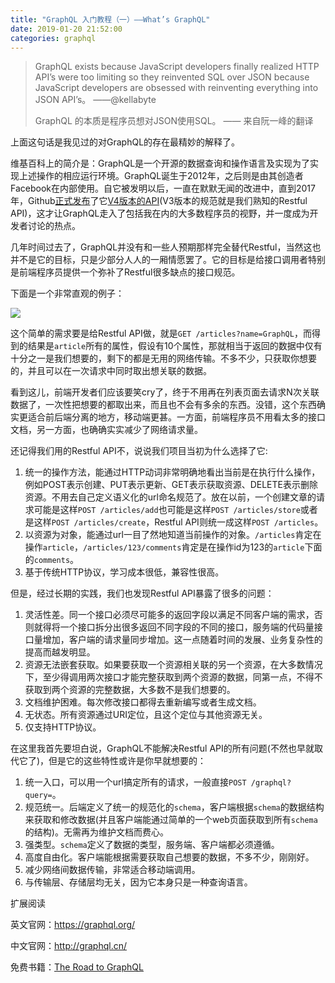 ```yaml
---
title: "GraphQL 入门教程（一）——What’s GraphQL"
date: 2019-01-20 21:52:00
categories: graphql
---
```


> GraphQL exists because JavaScript developers finally realized HTTP API’s were too limiting so they reinvented SQL over JSON because JavaScript developers are obsessed with reinventing everything into JSON API’s。	——@kellabyte
>
> GraphQL 的本质是程序员想对JSON使用SQL。	—— 来自阮一峰的翻译

上面这句话是我见过的对GraphQL的存在最精妙的解释了。

维基百科上的简介是：GraphQL是一个开源的数据查询和操作语言及实现为了实现上述操作的相应运行环境。GraphQL诞生于2012年，之后则是由其创造者Facebook在内部使用。自它被发明以后，一直在默默无闻的改进中，直到2017年，Github[正式发布](https://blog.github.com/2017-05-22-introducing-github-marketplace-and-more-tools-to-customize-your-workflow/)了它[V4版本的API](https://developer.github.com/v4/)(V3版本的规范就是我们熟知的Restful API)，这才让GraphQL走入了包括我在内的大多数程序员的视野，并一度成为开发者讨论的热点。

<!--more-->

几年时间过去了，GraphQL并没有和一些人预期那样完全替代Restful，当然这也并不是它的目标，只是少部分人人的一厢情愿罢了。它的目标是给接口调用者特别是前端程序员提供一个弥补了Restful很多缺点的接口规范。

下面是一个非常直观的例子：

![](https://haofly.net/uploads/graphql-tutorial-1_01.png)

这个简单的需求要是给Restful API做，就是`GET /articles?name=GraphQL`，而得到的结果是`article`所有的属性，假设有10个属性，那就相当于返回的数据中仅有十分之一是我们想要的，剩下的都是无用的网络传输。不多不少，只获取你想要的，并且可以在一次请求中同时取出想关联的数据。

看到这儿，前端开发者们应该要笑cry了，终于不用再在列表页面去请求N次关联数据了，一次性把想要的都取出来，而且也不会有多余的东西。没错，这个东西确实更适合前后端分离的地方，移动端更甚。一方面，前端程序员不用看太多的接口文档，另一方面，也确确实实减少了网络请求量。

还记得我们用的Restful API不，说说我们项目当初为什么选择了它:

1. 统一的操作方法，能通过HTTP动词非常明确地看出当前是在执行什么操作，例如POST表示创建、PUT表示更新、GET表示获取资源、DELETE表示删除资源。不用去自己定义语义化的url命名规范了。放在以前，一个创建文章的请求可能是这样`POST /articles/add`也可能是这样`POST /articles/store`或者是这样`POST /articles/create`，Restful API则统一成这样`POST /articles`。
2. 以资源为对象，能通过url一目了然地知道当前操作的对象。`/articles`肯定在操作`article`，`/articles/123/comments`肯定是在操作id为123的`article`下面的`comments`。
3. 基于传统HTTP协议，学习成本很低，兼容性很高。

但是，经过长期的实践，我们也发现Restful API暴露了很多的问题：

1. 灵活性差。同一个接口必须尽可能多的返回字段以满足不同客户端的需求，否则就得将一个接口拆分出很多返回不同字段的不同的接口，服务端的代码量接口量增加，客户端的请求量同步增加。这一点随着时间的发展、业务复杂性的提高而越发明显。
2. 资源无法嵌套获取。如果要获取一个资源相关联的另一个资源，在大多数情况下，至少得调用两次接口才能完整获取到两个资源的数据，同第一点，不得不获取到两个资源的完整数据，大多数不是我们想要的。
3. 文档维护困难。每次修改接口都得去重新编写或者生成文档。
4. 无状态。所有资源通过URI定位，且这个定位与其他资源无关。
5. 仅支持HTTP协议。

在这里我首先要坦白说，GraphQL不能解决Restful API的所有问题(不然也早就取代它了)，但是它的这些特性或许是你早就想要的：

1. 统一入口，可以用一个url搞定所有的请求，一般直接`POST /graphql?query=`。
2. 规范统一。后端定义了统一的规范化的`schema`，客户端根据`schema`的数据结构来获取和修改数据(并且客户端能通过简单的一个web页面获取到所有`schema`的结构)。无需再为维护文档而费心。
3. 强类型。`schema`定义了数据的类型，服务端、客户端都必须遵循。
4. 高度自由化。客户端能根据需要获取自己想要的数据，不多不少，刚刚好。
5. 减少网络间数据传输，非常适合移动端调用。
6. 与传输层、存储层均无关，因为它本身只是一种查询语言。



扩展阅读

英文官网：<https://graphql.org/>

中文官网：http://graphql.cn/

免费书籍：[The Road to GraphQL](https://www.robinwieruch.de/the-road-to-graphql-book/)